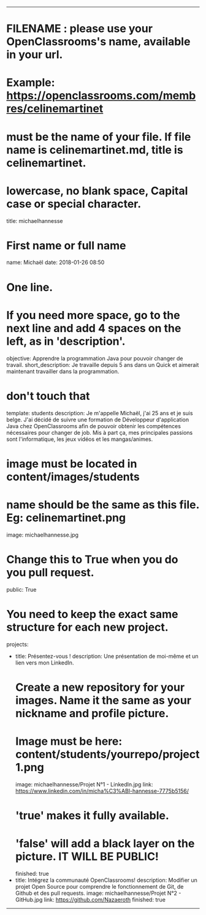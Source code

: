 ---

# FILENAME : please use your OpenClassrooms's name, available in your url.
# Example: https://openclassrooms.com/membres/celinemartinet
# must be the name of your file. If file name is celinemartinet.md, title is celinemartinet.
# lowercase, no blank space, Capital case or special character.
title: michaelhannesse

# First name or full name
name: Michaël
date: 2018-01-26 08:50

# One line.
# If you need more space, go to the next line and add 4 spaces on the left, as in 'description'.
objective: Apprendre la programmation Java pour pouvoir changer de travail.
short_description: Je travaille depuis 5 ans dans un Quick et aimerait maintenant travailler dans la programmation.

# don't touch that
template: students
description:
    Je m'appelle Michaël, j'ai 25 ans et je suis belge. J'ai décidé de suivre
	une formation de Développeur d'application Java chez OpenClassrooms afin
	de pouvoir obtenir les compétences nécessaires pour changer de job.
	Mis à part ça, mes principales passions sont l'informatique, les jeux vidéos
	et les mangas/animes.

# image must be located in content/images/students
# name should be the same as this file. Eg: celinemartinet.png
image: michaelhannesse.jpg

# Change this to True when you do you pull request.
public: True

# You need to keep the exact same structure for each new project.
projects:
  - title: Présentez-vous !
    description: Une présentation de moi-même et un lien vers mon LinkedIn.
    # Create a new repository for your images. Name it the same as your nickname and profile picture.
    # Image must be here: content/students/yourrepo/project1.png
    image: michaelhannesse/Projet N°1 - LinkedIn.jpg
    link: https://www.linkedin.com/in/micha%C3%ABl-hannesse-7775b5156/
    # 'true' makes it fully available.
    # 'false' will add a black layer on the picture. IT WILL BE PUBLIC!
    finished: true
  - title: Intégrez la communauté OpenClassrooms!
    description: Modifier un projet Open Source pour comprendre le fonctionnement de Git, de Github et des pull requests. 
    image: michaelhannesse/Projet N°2 - GitHub.jpg
    link: https://github.com/Nazaeroth
    finished: true
---